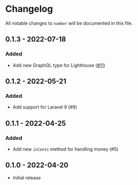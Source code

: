 # Changelog

All notable changes to `number` will be documented in this file.

## 0.1.3 - 2022-07-18

### Added
- Add new GraphQL type for Lighthouse ([#11](https://github.com/worksome/number/pull/11))

## 0.1.2 - 2022-05-21

### Added
- Add support for Laravel 9 (#9)

## 0.1.1 - 2022-04-25

### Added
- Add new `inCents` method for handling money (#5)

## 0.1.0 - 2022-04-20

- Initial release
